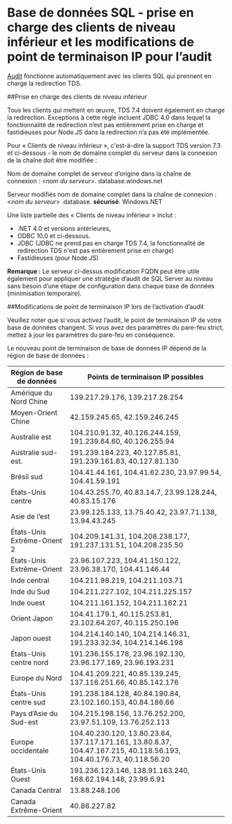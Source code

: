 <properties
    pageTitle="Prise en charge des clients de niveau inférieur de la base de données SQL et point de terminaison IP passe pour l’audit | Microsoft Azure"
    description="Découvrez les prise en charge des clients de niveau inférieur de la base de données SQL et IP modifications de point de terminaison pour l’audit."
    services="sql-database"
    documentationCenter=""
    authors="ronitr"
    manager="jhubbard"
    editor=""/>

<tags
    ms.service="sql-database"
    ms.workload="data-management"
    ms.tgt_pltfrm="na"
    ms.devlang="na"
    ms.topic="article"
    ms.date="07/10/2016"
    ms.author="ronitr"/>

# <a name="sql-database----downlevel-clients-support-and-ip-endpoint-changes-for-auditing"></a>Base de données SQL - prise en charge des clients de niveau inférieur et les modifications de point de terminaison IP pour l’audit


[Audit](sql-database-auditing-get-started.md) fonctionne automatiquement avec les clients SQL qui prennent en charge la redirection TDS.


##<a id="subheading-1"></a>Prise en charge des clients de niveau inférieur

Tous les clients qui mettent en œuvre, TDS 7.4 doivent également en charge la redirection. Exceptions à cette règle incluent JDBC 4.0 dans lequel la fonctionnalité de redirection n’est pas entièrement prise en charge et fastidieuses pour Node.JS dans la redirection n’a pas été implémentée.

Pour « Clients de niveau inférieur », c'est-à-dire la support TDS version 7.3 et ci-dessous - le nom de domaine complet du serveur dans la connexion de la chaîne doit être modifiée :

Nom de domaine complet de serveur d’origine dans la chaîne de connexion : <*nom du serveur*>. database.windows.net

Serveur modifiés nom de domaine complet dans la chaîne de connexion : <*nom du serveur*> .database. **sécurisé**. Windows.NET

Une liste partielle des « Clients de niveau inférieur » inclut :

- .NET 4.0 et versions antérieures,
- ODBC 10.0 et ci-dessous.
- JDBC (JDBC ne prend pas en charge TDS 7.4, la fonctionnalité de redirection TDS n'est pas entièrement prise en charge)
- Fastidieuses (pour Node.JS)

**Remarque :** Le serveur ci-dessus modification FQDN peut être utile également pour appliquer une stratégie d’audit de SQL Server au niveau sans besoin d’une étape de configuration dans chaque base de données (minimisation temporaire).

##<a id="subheading-2"></a>Modifications de point de terminaison IP lors de l’activation d’audit

Veuillez noter que si vous activez l’audit, le point de terminaison IP de votre base de données changent. Si vous avez des paramètres du pare-feu strict, mettez à jour les paramètres du pare-feu en conséquence.

Le nouveau point de terminaison de base de données IP dépend de la région de base de données :

| Région de base de données | Points de terminaison IP possibles |
|----------|---------------|
| Amérique du Nord Chine  | 139.217.29.176, 139.217.28.254 |
| Moyen-Orient Chine  | 42.159.245.65, 42.159.246.245 |
| Australie est  | 104.210.91.32, 40.126.244.159, 191.239.64.60, 40.126.255.94 |
| Australie sud-est. | 191.239.184.223, 40.127.85.81, 191.239.161.83, 40.127.81.130 |
| Brésil sud  | 104.41.44.161, 104.41.62.230, 23.97.99.54, 104.41.59.191 |
| États-Unis centre  | 104.43.255.70, 40.83.14.7, 23.99.128.244, 40.83.15.176 |
| Asie de l’est   | 23.99.125.133, 13.75.40.42, 23.97.71.138, 13.94.43.245 |
| États-Unis Extrême-Orient 2 | 104.209.141.31, 104.208.238.177, 191.237.131.51, 104.208.235.50 |
| États-Unis Extrême-Orient   | 23.96.107.223, 104.41.150.122, 23.96.38.170, 104.41.146.44 |
| Inde central  | 104.211.98.219, 104.211.103.71 |
| Inde du Sud   | 104.211.227.102, 104.211.225.157 |
| Inde ouest  | 104.211.161.152, 104.211.162.21 |
| Orient Japon   | 104.41.179.1, 40.115.253.81, 23.102.64.207, 40.115.250.196 |
| Japon ouest    | 104.214.140.140, 104.214.146.31, 191.233.32.34, 104.214.146.198 |
| États-Unis centre nord  | 191.236.155.178, 23.96.192.130, 23.96.177.169, 23.96.193.231 |
| Europe du Nord  | 104.41.209.221, 40.85.139.245, 137.116.251.66, 40.85.142.176 |
| États-Unis centre sud  | 191.238.184.128, 40.84.190.84, 23.102.160.153, 40.84.186.66 |
| Pays d’Asie du Sud-est  | 104.215.198.156, 13.76.252.200, 23.97.51.109, 13.76.252.113 |
| Europe occidentale  | 104.40.230.120, 13.80.23.64, 137.117.171.161, 13.80.8.37, 104.47.167.215, 40.118.56.193, 104.40.176.73, 40.118.56.20 |
| États-Unis Ouest  | 191.236.123.146, 138.91.163.240, 168.62.194.148, 23.99.6.91 |
| Canada Central  | 13.88.248.106 |
| Canada Extrême-Orient  |  40.86.227.82 |
